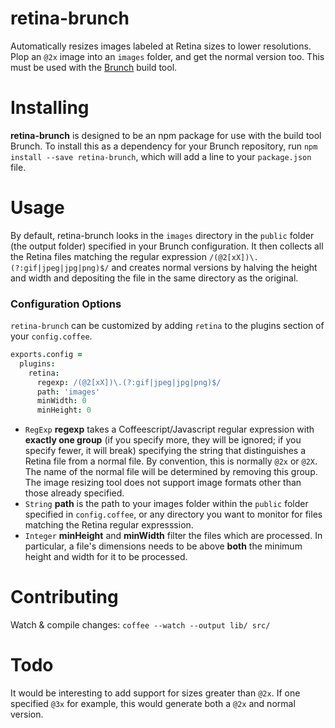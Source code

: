 retina-brunch
=============

Automatically resizes images labeled at Retina sizes to lower resolutions. Plop an `@2x` image into an `images` folder, and get the normal version too. This must be used with the [Brunch](http://brunch.io) build tool.

Installing
===
**retina-brunch** is designed to be an npm package for use with the build tool Brunch. To install this as a dependency for your Brunch repository, run `npm install --save retina-brunch`, which will add a line to your `package.json` file.

Usage
===
By default, retina-brunch looks in the `images` directory in the `public` folder (the output folder) specified in your Brunch configuration. It then collects all the Retina files matching the regular expression `/(@2[xX])\.(?:gif|jpeg|jpg|png)$/` and creates normal versions by halving the height and width and depositing the file in the same directory as the original.

### Configuration Options
`retina-brunch` can be customized by adding `retina` to the plugins section of your `config.coffee`.
```coffeescript
exports.config =
  plugins:
    retina:
      regexp: /(@2[xX])\.(?:gif|jpeg|jpg|png)$/
      path: 'images'
      minWidth: 0
      minHeight: 0
```

* `RegExp` **regexp** takes a Coffeescript/Javascript regular expression with **exactly one group** (if you specify more, they will be ignored; if you specify fewer, it will break) specifying the string that distinguishes a Retina file from a normal file. By convention, this is normally `@2x` or `@2X`. The name of the normal file will be determined by removing this group. The image resizing tool does not support image formats other than those already specified.
* `String` **path** is the path to your images folder within the `public` folder specified in `config.coffee`, or any directory you want to monitor for files matching the Retina regular expresssion.
* `Integer` **minHeight** and **minWidth** filter the files which are processed. In particular, a file's dimensions needs to be above **both** the minimum height and width for it to be processed.

Contributing
===

Watch & compile changes: `coffee --watch --output lib/ src/`


Todo
===
It would be interesting to add support for sizes greater than `@2x`. If one specified `@3x` for example, this would generate both a `@2x` and normal version.
